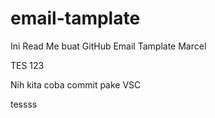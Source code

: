 # email-tamplate
Ini Read Me buat GitHub Email Tamplate Marcel
<p>TES 123</p>

Nih kita coba commit pake VSC

tessss